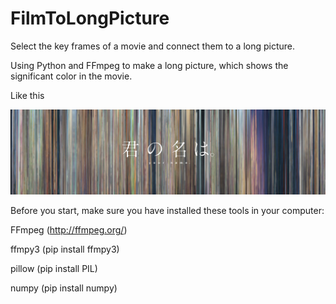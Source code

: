 # FilmToLongPicture
Select the key frames of a movie and connect them to a long picture.

Using Python and FFmpeg to make a long picture, which shows the significant color in the movie.

Like this

![image](https://github.com/yyyeying/FilmToLongPicture/blob/master/Your%20name.jpg)

Before you start, make sure you have installed these tools in your computer:

FFmpeg (http://ffmpeg.org/)

ffmpy3 (pip install ffmpy3) 

pillow (pip install PIL)

numpy (pip install numpy)

